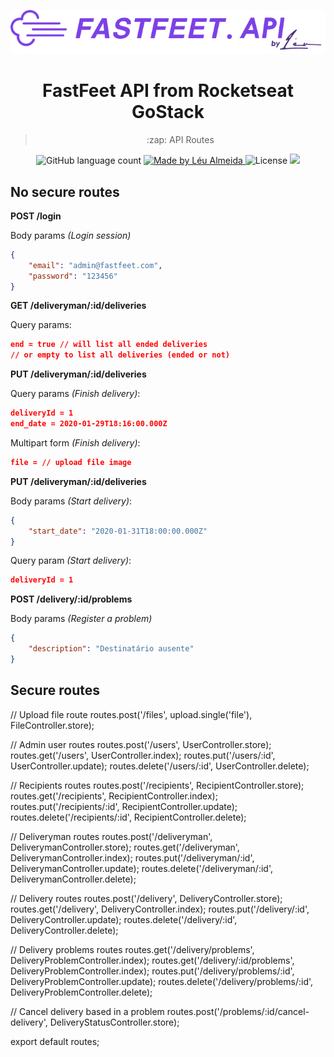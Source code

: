 <p align="center">
<img alt="FastFeet" src="logo/fastfeet-api.png" />
</p>

<h1 align="center">FastFeet API from Rocketseat GoStack</h1>

<blockquote align="center">
:zap: API Routes
</blockquote>

<p align="center">
  <img alt="GitHub language count" src="https://img.shields.io/github/languages/count/LeuAlmeida/fastfeet.api?color=%2304D361">

  <a href="https://leunardo.dev">
    <img alt="Made by Léu Almeida" src="https://img.shields.io/badge/made%20by-Léu%20Almeida-%2304D361">
  </a>

  <img alt="License" src="https://img.shields.io/badge/license-MIT-%2304D361">
  <a href="https://www.codacy.com/manual/LeuALmeida/fastfeet.api?utm_source=github.com&amp;utm_medium=referral&amp;utm_content=leua-meida/fastfeet.api&amp;utm_campaign=Badge_Grade"><img src="https://api.codacy.com/project/badge/Grade/147d0b2836734c79b7ee5ea035f065b4"/></a>
</p>

## No secure routes

**POST /login**

Body params *(Login session)*

```json
{
	"email": "admin@fastfeet.com",
	"password": "123456"
}
```

**GET /deliveryman/:id/deliveries**

Query params:

```json
end = true // will list all ended deliveries
// or empty to list all deliveries (ended or not)
```

**PUT /deliveryman/:id/deliveries**

Query params *(Finish delivery)*:

```json
deliveryId = 1
end_date = 2020-01-29T18:16:00.000Z
```

Multipart form *(Finish delivery)*:

```json
file = // upload file image
```

**PUT /deliveryman/:id/deliveries**

Body params *(Start delivery)*:

```json
{
	"start_date": "2020-01-31T18:00:00.000Z"
}
```

Query param *(Start delivery)*:

```json
deliveryId = 1
```

**POST /delivery/:id/problems**

Body params *(Register a problem)*

```json
{
	"description": "Destinatário ausente"
}
```

## Secure routes

// Upload file route
routes.post('/files', upload.single('file'), FileController.store);

// Admin user routes
routes.post('/users', UserController.store);
routes.get('/users', UserController.index);
routes.put('/users/:id', UserController.update);
routes.delete('/users/:id', UserController.delete);

// Recipients routes
routes.post('/recipients', RecipientController.store);
routes.get('/recipients', RecipientController.index);
routes.put('/recipients/:id', RecipientController.update);
routes.delete('/recipients/:id', RecipientController.delete);

// Deliveryman routes
routes.post('/deliveryman', DeliverymanController.store);
routes.get('/deliveryman', DeliverymanController.index);
routes.put('/deliveryman/:id', DeliverymanController.update);
routes.delete('/deliveryman/:id', DeliverymanController.delete);

// Delivery routes
routes.post('/delivery', DeliveryController.store);
routes.get('/delivery', DeliveryController.index);
routes.put('/delivery/:id', DeliveryController.update);
routes.delete('/delivery/:id', DeliveryController.delete);

// Delivery problems routes
routes.get('/delivery/problems', DeliveryProblemController.index);
routes.get('/delivery/:id/problems', DeliveryProblemController.index);
routes.put('/delivery/problems/:id', DeliveryProblemController.update);
routes.delete('/delivery/problems/:id', DeliveryProblemController.delete);

// Cancel delivery based in a problem
routes.post('/problems/:id/cancel-delivery', DeliveryStatusController.store);

export default routes;
